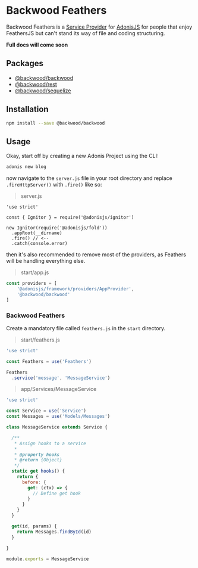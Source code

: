 # Backwood Feathers
Backwood Feathers is a [Service Provider](https://adonisjs.com/docs/4.0/service-providers) for [AdonisJS](https://github.com/adonisjs/adonis-framework)
for people that enjoy FeathersJS but can't stand its way of file and coding structuring.

**Full docs will come soon**

## Packages
  * [@backwood/backwood](https://github.com/marcus-sa/backwood/tree/master/src/Feathers)
  * [@backwood/rest](https://github.com/marcus-sa/backwood/tree/master/src/Feathers/Rest)
  * [@backwood/sequelize](https://github.com/marcus-sa/backwood/tree/master/src/Feathers/Sequelize)

## Installation
```bash
npm install --save @backwood/backwood
```

## Usage
Okay, start off by creating a new Adonis Project using the CLI:

```bash
adonis new blog
```

now navigate to the `server.js` file in your root directory and replace `.fireHttpServer()` with `.fire()` like so:

> server.js
```
'use strict'

const { Ignitor } = require('@adonisjs/ignitor')

new Ignitor(require('@adonisjs/fold'))
  .appRoot(__dirname)
  .fire() // <--
  .catch(console.error)

```

then it's also recommended to remove most of the providers, as Feathers will be handling everything else.

> start/app.js
```js
const providers = [
    '@adonisjs/framework/providers/AppProvider',
    '@backwood/backwood'
]
```

### Backwood Feathers
Create a mandatory file called `feathers.js` in the `start` directory.

> start/feathers.js
```js
'use strict'

const Feathers = use('Feathers')

Feathers
  .service('message', 'MessageService')
```

> app/Services/MessageService
```js
'use strict'

const Service = use('Service')
const Messages = use('Models/Messages')

class MessageService extends Service {

  /**
   * Assign hooks to a service
   *
   * @property hooks
   * @return {Object}
   */
  static get hooks() {
    return {
      before: {
        get: (ctx) => {
          // Define get hook
        }
      }
    }
  }

  get(id, params) {
    return Messages.findById(id)
  }

}

module.exports = MessageService
```
